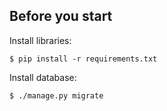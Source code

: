 ## Before you start

Install libraries:

	$ pip install -r requirements.txt

Install database:

	$ ./manage.py migrate